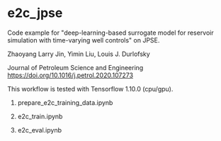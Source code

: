 # e2c_jpse
Code example for "deep-learning-based surrogate model for reservoir simulation with time-varying well controls" on JPSE.

Zhaoyang Larry Jin, Yimin Liu, Louis J. Durlofsky

Journal of Petroleum Science and Engineering
https://doi.org/10.1016/j.petrol.2020.107273



This workflow is tested with Tensorflow 1.10.0 (cpu/gpu).


1. prepare_e2c_training_data.ipynb

2. e2c_train.ipynb

3. e2c_eval.ipynb
